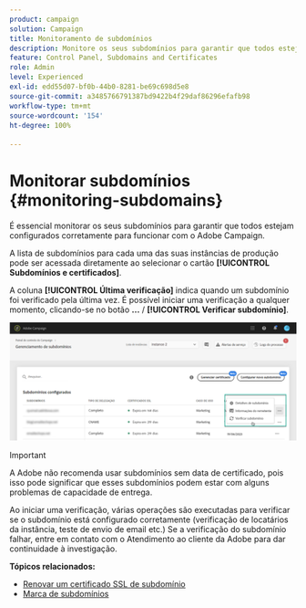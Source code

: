```yaml
---
product: campaign
solution: Campaign
title: Monitoramento de subdomínios
description: Monitore os seus subdomínios para garantir que todos estejam configurados corretamente para funcionar com o Adobe Campaign.
feature: Control Panel, Subdomains and Certificates
role: Admin
level: Experienced
exl-id: edd55d07-bf0b-44b0-8281-be69c698d5e8
source-git-commit: a3485766791387bd9422b4f29daf86296efafb98
workflow-type: tm+mt
source-wordcount: '154'
ht-degree: 100%

---
```



# Monitorar subdomínios {#monitoring-subdomains}

É essencial monitorar os seus subdomínios para garantir que todos estejam configurados corretamente para funcionar com o Adobe Campaign.

A lista de subdomínios para cada uma das suas instâncias de produção pode ser acessada diretamente ao selecionar o cartão **[!UICONTROL Subdomínios e certificados]**.

A coluna **[!UICONTROL Última verificação]** indica quando um subdomínio foi verificado pela última vez. É possível iniciar uma verificação a qualquer momento, clicando-se no botão **...** / **[!UICONTROL Verificar subdomínio]**.

![](assets/subdomain_verification.png)

>[!IMPORTANT]
>
>A Adobe não recomenda usar subdomínios sem data de certificado, pois isso pode significar que esses subdomínios podem estar com alguns problemas de capacidade de entrega.

Ao iniciar uma verificação, várias operações são executadas para verificar se o subdomínio está configurado corretamente (verificação de locatários da instância, teste de envio de email etc.) Se a verificação do subdomínio falhar, entre em contato com o Atendimento ao cliente da Adobe para dar continuidade à investigação.

**Tópicos relacionados:**

* [Renovar um certificado SSL de subdomínio](../../subdomains-certificates/using/renewing-subdomain-certificate.md)
* [Marca de subdomínios](../../subdomains-certificates/using/subdomains-branding.md)
